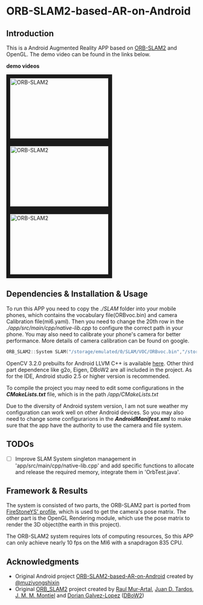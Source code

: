 # ORB-SLAM2-based-AR-on-Android
## Introduction
This is a Android Augmented Reality APP based on [ORB-SLAM2](https://github.com/raulmur/ORB_SLAM2) and OpenGL. The demo video can be found in the links below.


**demo  videos** 

<a href="http://player.youku.com/embed/XMzYzNTE5OTA4NA==" target="_blank"><img src="result/earth.jpg" 
alt="ORB-SLAM2" width="260" height="160" border="10" /></a>&nbsp;&nbsp;
<a href="http://player.youku.com/embed/XMzYzNTE4Nzg0MA==" target="_blank"><img src="result/outdoors.jpg" 
alt="ORB-SLAM2" width="260" height="160" border="10" /></a>&nbsp;&nbsp;
<a href="http://player.youku.com/embed/XMzU0NjcwNjI0OA==" target="_blank"><img src="result/cube.jpg" 
alt="ORB-SLAM2" width="260" height="160" border="10" /></a>



## Dependencies & Installation & Usage 
To run this APP you need to copy the *./SLAM* folder into your mobile phones, which contains the vocabulary file(ORBvoc.bin) and camera Calibration file(mi6.yaml). Then you need to change the 20th row in the *./app/src/main/cpp/native-lib.cpp* to configure the correct path in your phone. You may also need to calibrate your phone's camera for better performance. More details of camera calibration can be found on google.

```cpp
ORB_SLAM2::System SLAM("/storage/emulated/0/SLAM/VOC/ORBvoc.bin","/storage/emulated/0/SLAM/Calibration/mi6.yaml",ORB_SLAM2::System::MONOCULAR,false);

```

OpenCV 3.2.0 prebuilts for Android LLVM C++ is available [here](https://github.com/maximaging/opencv-3.2.0-android-prebuilts). Other third part dependence like g2o, Eigen, DBoW2 are all included in the project. As for the IDE, Android studio 2.5 or higher version is recommended.


To compile the project you may need to edit some configurations in the ***CMakeLists.txt*** file, which is in the path */app/CMakeLists.txt* 


Due to the diversity of Android system version, I am not sure weather my configuration can work well on other Android devices. So you may also need to change some configurarions in the ***AndroidManifest.xml*** to make sure that the app have the authority to use the camera and file system.

## TODOs
- [ ] Improve SLAM System singleton management in 'app/src/main/cpp/native-lib.cpp' and add specific functions to allocate and release the required memory, integrate them in 'OrbTest.java'.

## Framework & Results
The system is consisted of two parts, the ORB-SLAM2 part is ported from [FireStoneYS' profile](https://github.com/FireStoneYS/ORB_SLAM2_Android), which is used to get the camera's pose matrix. The other part is the OpenGL Rendering module, which use the pose matrix to render the 3D object(the earth in this project).


The ORB-SLAM2 system requires lots of computing resources, So this APP can only achieve nearly 10 fps on the MI6 with a snapdragon 835 CPU. 

## Acknowledgments
- Original Android project [ORB-SLAM2-based-AR-on-Android](https://github.com/muziyongshixin/ORB-SLAM2-based-AR-on-Android) created by [@muziyongshixin](https://github.com/muziyongshixin)
- Original [ORB_SLAM2](https://github.com/raulmur/ORB_SLAM2) project created by [Raul Mur-Artal](http://webdiis.unizar.es/~raulmur/), [Juan D. Tardos](http://webdiis.unizar.es/~jdtardos/), [J. M. M. Montiel](http://webdiis.unizar.es/~josemari/) and [Dorian Galvez-Lopez](http://doriangalvez.com/) ([DBoW2](https://github.com/dorian3d/DBoW2))